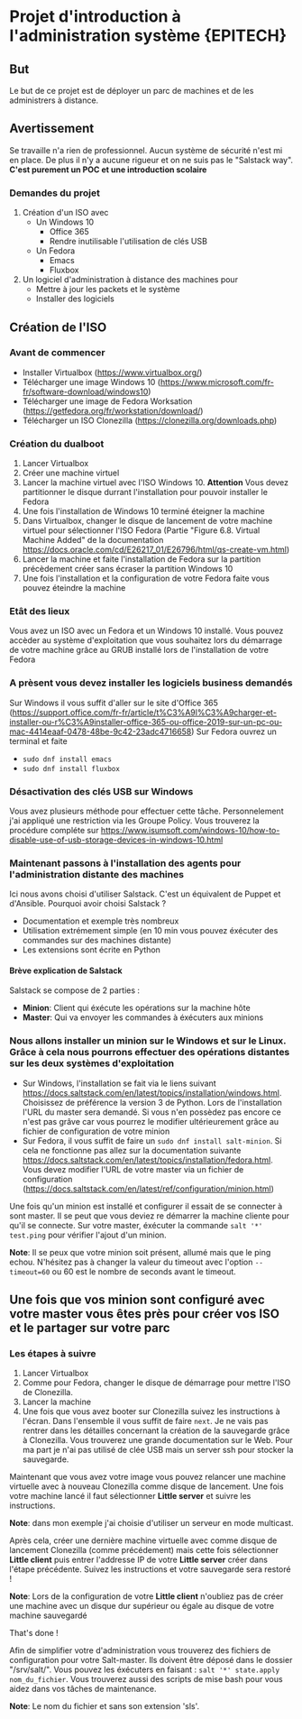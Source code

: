 # Projet d'introduction à l'administration système {EPITECH}

## But
Le but de ce projet est de déployer un parc de machines et de les administrers à distance.

## Avertissement
Se travaille n'a rien de professionnel. Aucun système de sécurité n'est mi en place. De plus il n'y a aucune rigueur et on ne suis pas le "Salstack way". **C'est purement un POC et une introduction scolaire**

### Demandes du projet
1. Création d'un ISO avec 
   * Un Windows 10
     * Office 365
     * Rendre inutilisable l'utilisation de clés USB
   * Un Fedora
     * Emacs
     * Fluxbox
2. Un logiciel d'administration à distance des machines pour
   * Mettre à jour les packets et le système
   * Installer des logiciels
  
## Création de l'ISO

### Avant de commencer
* Installer Virtualbox (https://www.virtualbox.org/)
* Télécharger une image Windows 10 (https://www.microsoft.com/fr-fr/software-download/windows10)
* Télécharger une image de Fedora Worksation (https://getfedora.org/fr/workstation/download/)
* Télécharger un ISO Clonezilla (https://clonezilla.org/downloads.php)

### Création du dualboot
1. Lancer Virtualbox
2. Créer une machine virtuel
3. Lancer la machine virtuel avec l'ISO Windows 10. **Attention** Vous devez partitionner le disque durrant l'installation pour pouvoir installer le Fedora
4. Une fois l'installation de Windows 10 terminé éteigner la machine
5. Dans Virtualbox, changer le disque de lancement de votre machine virtuel pour sélectionner l'ISO Fedora (Partie "Figure 6.8. Virtual Machine Added" de la documentation https://docs.oracle.com/cd/E26217_01/E26796/html/qs-create-vm.html)
6. Lancer la machine et faite l'installation de Fedora sur la partition précèdement créer sans écraser la partition Windows 10
7. Une fois l'installation et la configuration de votre Fedora faite vous pouvez éteindre la machine

### Etât des lieux
Vous avez un ISO avec un Fedora et un Windows 10 installé. Vous pouvez accèder au système d'exploitation que vous souhaitez lors du démarrage de votre machine grâce au GRUB installé lors de l'installation de votre Fedora

### A prèsent vous devez installer les logiciels business demandés
Sur Windows il vous suffit d'aller sur le site d'Office 365 (https://support.office.com/fr-fr/article/t%C3%A9l%C3%A9charger-et-installer-ou-r%C3%A9installer-office-365-ou-office-2019-sur-un-pc-ou-mac-4414eaaf-0478-48be-9c42-23adc4716658)
Sur Fedora ouvrez un terminal et faite
- `sudo dnf install emacs`
- `sudo dnf install fluxbox`

### Désactivation des clés USB sur Windows
Vous avez plusieurs méthode pour effectuer cette tâche. Personnelement j'ai appliqué une restriction via les Groupe Policy. Vous trouverez la procédure compléte sur https://www.isumsoft.com/windows-10/how-to-disable-use-of-usb-storage-devices-in-windows-10.html

### Maintenant passons à l'installation des agents pour l'administration distante des machines
Ici nous avons choisi d'utiliser Salstack. C'est un équivalent de Puppet et d'Ansible.
Pourquoi avoir choisi Salstack ?
- Documentation et exemple très nombreux
- Utilisation extrémement simple (en 10 min vous pouvez éxécuter des commandes sur des machines distante)
- Les extensions sont écrite en Python

#### Brève explication de Salstack
Salstack se compose de 2 parties :
- __Minion__: Client qui éxécute les opérations sur la machine hôte
- __Master__: Qui va envoyer les commandes à éxécuters aux minions

### Nous allons installer un minion sur le Windows et sur le Linux. Grâce à cela nous pourrons effectuer des opérations distantes sur les deux systèmes d'exploitation
- Sur Windows, l'installation se fait via le liens suivant https://docs.saltstack.com/en/latest/topics/installation/windows.html. Choisissez de préférence la version 3 de Python. Lors de l'installation l'URL du master sera demandé. Si vous n'en possèdez pas encore ce n'est pas grâve car vous pourrez le modifier ultérieurement grâce au fichier de configuration de votre minion
- Sur Fedora, il vous suffit de faire un `sudo dnf install salt-minion`. Si cela ne fonctionne pas allez sur la documentation suivante https://docs.saltstack.com/en/latest/topics/installation/fedora.html. Vous devez modifier l'URL de votre master via un fichier de configuration (https://docs.saltstack.com/en/latest/ref/configuration/minion.html)

Une fois qu'un minion est installé et configurer il essait de se connecter à sont master. Il se peut que vous deviez re démarrer la machine cliente pour qu'il se connecte.
Sur votre master, éxécuter la commande `salt '*' test.ping` pour vérifier l'ajout d'un minion. 

__Note__: Il se peux que votre minion soit présent, allumé mais que le ping echou. N'hésitez pas à changer la valeur du timeout avec l'option `--timeout=60` ou 60 est le nombre de seconds avant le timeout.


## Une fois que vos minion sont configuré avec votre master vous êtes près pour créer vos ISO et le partager sur votre parc

### Les étapes à suivre
1. Lancer Virtualbox
2. Comme pour Fedora, changer le disque de démarrage pour mettre l'ISO de Clonezilla.
3. Lancer la machine
4. Une fois que vous avez booter sur Clonezilla suivez les instructions à l'écran. Dans l'ensemble il vous suffit de faire `next`.
Je ne vais pas rentrer dans les détailles concernant la création de la sauvegarde grâce à Clonezilla. Vous trouverez une grande documentation sur le Web. Pour ma part je n'ai pas utilisé de clée USB mais un server ssh pour stocker la sauvegarde.

Maintenant que vous avez votre image vous pouvez relancer une machine virtuelle avec à nouveau Clonezilla comme disque de lancement.
Une fois votre machine lancé il faut sélectionner __Little server__ et suivre les instructions. 

__Note__: dans mon exemple j'ai choisie d'utiliser un serveur en mode multicast.

Après cela, créer une dernière machine virtuelle avec comme disque de lancement Clonezilla (comme précédement) mais cette fois sélectionner __Little client__ puis entrer l'addresse IP de votre __Little server__ créer dans l'étape précédente. Suivez les instructions et votre sauvegarde sera restoré !

__Note__: Lors de la configuration de votre __Little client__ n'oubliez pas de créer une machine avec un disque dur supérieur ou égale au disque de votre machine sauvegardé

That's done !

Afin de simplifier votre d'administration vous trouverez des fichiers de configuration pour votre Salt-master. Ils doivent être déposé dans le dossier "/srv/salt/". Vous pouvez les éxécuters en faisant : `salt '*' state.apply nom_du_fichier`. 
Vous trouverez aussi des scripts de mise bash pour vous aidez dans vos tâches de maintenance.

__Note__: Le nom du fichier et sans son extension 'sls'.

